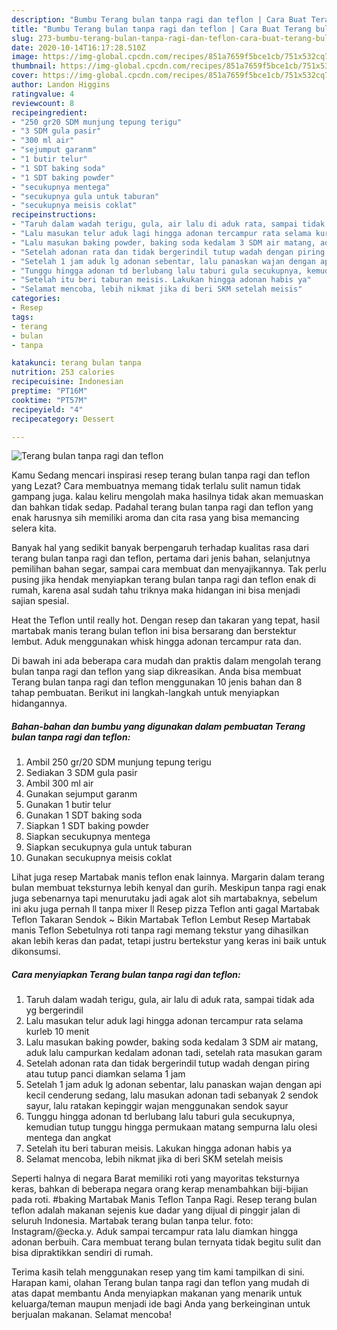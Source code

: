 ```yaml
---
description: "Bumbu Terang bulan tanpa ragi dan teflon | Cara Buat Terang bulan tanpa ragi dan teflon Yang Bisa Manjain Lidah"
title: "Bumbu Terang bulan tanpa ragi dan teflon | Cara Buat Terang bulan tanpa ragi dan teflon Yang Bisa Manjain Lidah"
slug: 273-bumbu-terang-bulan-tanpa-ragi-dan-teflon-cara-buat-terang-bulan-tanpa-ragi-dan-teflon-yang-bisa-manjain-lidah
date: 2020-10-14T16:17:28.510Z
image: https://img-global.cpcdn.com/recipes/851a7659f5bce1cb/751x532cq70/terang-bulan-tanpa-ragi-dan-teflon-foto-resep-utama.jpg
thumbnail: https://img-global.cpcdn.com/recipes/851a7659f5bce1cb/751x532cq70/terang-bulan-tanpa-ragi-dan-teflon-foto-resep-utama.jpg
cover: https://img-global.cpcdn.com/recipes/851a7659f5bce1cb/751x532cq70/terang-bulan-tanpa-ragi-dan-teflon-foto-resep-utama.jpg
author: Landon Higgins
ratingvalue: 4
reviewcount: 8
recipeingredient:
- "250 gr20 SDM munjung tepung terigu"
- "3 SDM gula pasir"
- "300 ml air"
- "sejumput garanm"
- "1 butir telur"
- "1 SDT baking soda"
- "1 SDT baking powder"
- "secukupnya mentega"
- "secukupnya gula untuk taburan"
- "secukupnya meisis coklat"
recipeinstructions:
- "Taruh dalam wadah terigu, gula, air lalu di aduk rata, sampai tidak ada yg bergerindil"
- "Lalu masukan telur aduk lagi hingga adonan tercampur rata selama kurleb 10 menit"
- "Lalu masukan baking powder, baking soda kedalam 3 SDM air matang, aduk lalu campurkan kedalam adonan tadi, setelah rata masukan garam"
- "Setelah adonan rata dan tidak bergerindil tutup wadah dengan piring atau tutup panci diamkan selama 1 jam"
- "Setelah 1 jam aduk lg adonan sebentar, lalu panaskan wajan dengan api kecil cenderung sedang, lalu masukan adonan tadi sebanyak 2 sendok sayur, lalu ratakan kepinggir wajan menggunakan sendok sayur"
- "Tunggu hingga adonan td berlubang lalu taburi gula secukupnya, kemudian tutup tunggu hingga permukaan matang sempurna lalu olesi mentega dan angkat"
- "Setelah itu beri taburan meisis. Lakukan hingga adonan habis ya"
- "Selamat mencoba, lebih nikmat jika di beri SKM setelah meisis"
categories:
- Resep
tags:
- terang
- bulan
- tanpa

katakunci: terang bulan tanpa 
nutrition: 253 calories
recipecuisine: Indonesian
preptime: "PT16M"
cooktime: "PT57M"
recipeyield: "4"
recipecategory: Dessert

---
```



![Terang bulan tanpa ragi dan teflon](https://img-global.cpcdn.com/recipes/851a7659f5bce1cb/751x532cq70/terang-bulan-tanpa-ragi-dan-teflon-foto-resep-utama.jpg)

Kamu Sedang mencari inspirasi resep terang bulan tanpa ragi dan teflon yang Lezat? Cara membuatnya memang tidak terlalu sulit namun tidak gampang juga. kalau keliru mengolah maka hasilnya tidak akan memuaskan dan bahkan tidak sedap. Padahal terang bulan tanpa ragi dan teflon yang enak harusnya sih memiliki aroma dan cita rasa yang bisa memancing selera kita.

Banyak hal yang sedikit banyak berpengaruh terhadap kualitas rasa dari terang bulan tanpa ragi dan teflon, pertama dari jenis bahan, selanjutnya pemilihan bahan segar, sampai cara membuat dan menyajikannya. Tak perlu pusing jika hendak menyiapkan terang bulan tanpa ragi dan teflon enak di rumah, karena asal sudah tahu triknya maka hidangan ini bisa menjadi sajian spesial.

Heat the Teflon until really hot. Dengan resep dan takaran yang tepat, hasil martabak manis terang bulan teflon ini bisa bersarang dan berstektur lembut. Aduk menggunakan whisk hingga adonan tercampur rata dan.


Di bawah ini ada beberapa cara mudah dan praktis dalam mengolah terang bulan tanpa ragi dan teflon yang siap dikreasikan. Anda bisa membuat Terang bulan tanpa ragi dan teflon menggunakan 10 jenis bahan dan 8 tahap pembuatan. Berikut ini langkah-langkah untuk menyiapkan hidangannya.

<!--inarticleads1-->

##### Bahan-bahan dan bumbu yang digunakan dalam pembuatan Terang bulan tanpa ragi dan teflon:

1. Ambil 250 gr/20 SDM munjung tepung terigu
1. Sediakan 3 SDM gula pasir
1. Ambil 300 ml air
1. Gunakan sejumput garanm
1. Gunakan 1 butir telur
1. Gunakan 1 SDT baking soda
1. Siapkan 1 SDT baking powder
1. Siapkan secukupnya mentega
1. Siapkan secukupnya gula untuk taburan
1. Gunakan secukupnya meisis coklat


Lihat juga resep Martabak manis teflon enak lainnya. Margarin dalam terang bulan membuat teksturnya lebih kenyal dan gurih. Meskipun tanpa ragi enak juga sebenarnya tapi menurutaku jadi agak alot sih martabaknya, sebelum ini aku juga pernah ll tanpa mixer ll Resep pizza Teflon anti gagal Martabak Teflon Takaran Sendok ~ Bikin Martabak Teflon Lembut Resep Martabak manis Teflon Sebetulnya roti tanpa ragi memang tekstur yang dihasilkan akan lebih keras dan padat, tetapi justru bertekstur yang keras ini baik untuk dikonsumsi. 

<!--inarticleads2-->

##### Cara menyiapkan Terang bulan tanpa ragi dan teflon:

1. Taruh dalam wadah terigu, gula, air lalu di aduk rata, sampai tidak ada yg bergerindil
1. Lalu masukan telur aduk lagi hingga adonan tercampur rata selama kurleb 10 menit
1. Lalu masukan baking powder, baking soda kedalam 3 SDM air matang, aduk lalu campurkan kedalam adonan tadi, setelah rata masukan garam
1. Setelah adonan rata dan tidak bergerindil tutup wadah dengan piring atau tutup panci diamkan selama 1 jam
1. Setelah 1 jam aduk lg adonan sebentar, lalu panaskan wajan dengan api kecil cenderung sedang, lalu masukan adonan tadi sebanyak 2 sendok sayur, lalu ratakan kepinggir wajan menggunakan sendok sayur
1. Tunggu hingga adonan td berlubang lalu taburi gula secukupnya, kemudian tutup tunggu hingga permukaan matang sempurna lalu olesi mentega dan angkat
1. Setelah itu beri taburan meisis. Lakukan hingga adonan habis ya
1. Selamat mencoba, lebih nikmat jika di beri SKM setelah meisis


Seperti halnya di negara Barat memiliki roti yang mayoritas teksturnya keras, bahkan di beberapa negara orang kerap menambahkan biji-bijian pada roti. #baking Martabak Manis Teflon Tanpa Ragi. Resep terang bulan teflon adalah makanan sejenis kue dadar yang dijual di pinggir jalan di seluruh Indonesia. Martabak terang bulan tanpa telur. foto: Instagram/@ecka.y. Aduk sampai tercampur rata lalu diamkan hingga adonan berbuih. Cara membuat terang bulan ternyata tidak begitu sulit dan bisa dipraktikkan sendiri di rumah. 

Terima kasih telah menggunakan resep yang tim kami tampilkan di sini. Harapan kami, olahan Terang bulan tanpa ragi dan teflon yang mudah di atas dapat membantu Anda menyiapkan makanan yang menarik untuk keluarga/teman maupun menjadi ide bagi Anda yang berkeinginan untuk berjualan makanan. Selamat mencoba!
